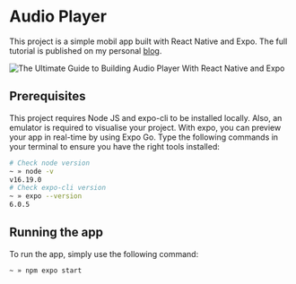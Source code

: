 # Audio Player 

This project is a simple mobil app built with React Native and Expo. The full tutorial is published on my personal [blog](https://mihnea.hashnode.dev/how-to-build-an-app-with-react-native). 

![The Ultimate Guide to Building Audio Player With React Native and Expo](https://user-images.githubusercontent.com/43548656/212951419-d62f899b-503a-4b56-a045-998e4d829e50.gif)


## Prerequisites
This project requires Node JS and expo-cli to be installed locally. Also, an emulator is required to visualise your project. With expo, you can preview your app in real-time by using Expo Go. Type the following commands in your terminal to ensure you have the right tools installed:

```bash
# Check node version
~ » node -v
v16.19.0
# Check expo-cli version
~ » expo --version
6.0.5
```

## Running the app
To run the app, simply use the following command:
```bash
~ » npm expo start
```